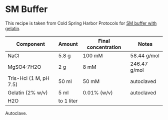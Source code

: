 # SM Buffer

This recipe is taken from Cold Spring Harbor Protocols for [SM buffer with gelatin](http://cshprotocols.cshlp.org/content/2006/1/pdb.rec466).

| Component              | Amount     | Final concentration | Notes        |
|------------------------|------------|---------------------|--------------|
| NaCl                   | 5.8 g      | 100 mM              | 58.44 g/mol  |
| MgSO4·7H2O             | 2 g        | 8 mM                | 246.47 g/mol |
| Tris-Hcl (1 M, pH 7.5) | 50 ml      | 50 mM               | autoclaved   |
| Gelatin (2% w/v)       | 5 ml       | 0.01% (w/v)         | autoclaved   |
| H2O                    | to 1 liter |                     |              |

Autoclave.
